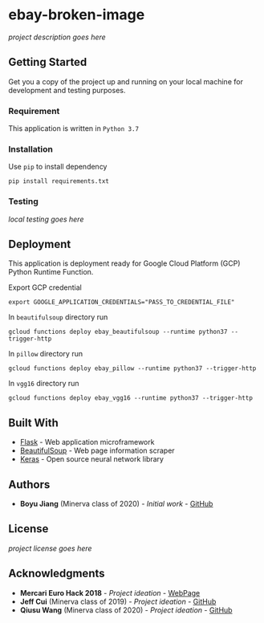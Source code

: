 # ebay-broken-image
*project description goes here*


## Getting Started
Get you a copy of the project up and running on your local machine for development and testing purposes.

### Requirement
This application is written in ```Python 3.7```

### Installation
Use ```pip``` to install dependency
```
pip install requirements.txt
```

### Testing
*local testing goes here*

## Deployment
This application is deployment ready for Google Cloud Platform (GCP) Python Runtime Function.

Export GCP credential
```
export GOOGLE_APPLICATION_CREDENTIALS="PASS_TO_CREDENTIAL_FILE"
```

In ```beautifulsoup``` directory run
```
gcloud functions deploy ebay_beautifulsoup --runtime python37 --trigger-http
```

In ```pillow``` directory run
```
gcloud functions deploy ebay_pillow --runtime python37 --trigger-http
```

In ```vgg16``` directory run
```
gcloud functions deploy ebay_vgg16 --runtime python37 --trigger-http
```


## Built With
* [Flask](http://flask.pocoo.org/) - Web application microframework
* [BeautifulSoup](https://pypi.org/project/beautifulsoup4/) - Web page information scraper
* [Keras](https://keras.io/) - Open source neural network library


## Authors
* **Boyu Jiang** (Minerva class of 2020) - *Initial work* - [GitHub](https://github.com/Boyu1997)


## License
*project license goes here*


## Acknowledgments
* **Mercari Euro Hack 2018** - *Project ideation* - [WebPage](https://challengerocket.com/mercari)
* **Jeff Cui** (Minerva class of 2019) - *Project ideation* - [GitHub](https://github.com/jeffacce)
* **Qiusu Wang** (Minerva class of 2020) - *Project ideation* - [GitHub](https://github.com/qiusuw)
